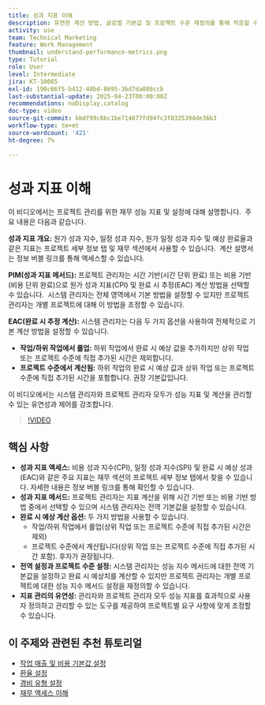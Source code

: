 ```yaml
---
title: 성과 지표 이해
description: 유연한 계산 방법, 글로벌 기본값 및 프로젝트 수준 재정의를 통해 적응할 수 있는 재무 성과 지표를 발견하여 관리자와 프로젝트 관리자가 프로젝트 요구 사항에 맞게 재무 지표를 효과적으로 조정할 수 있습니다.
activity: use
team: Technical Marketing
feature: Work Management
thumbnail: understand-performance-metrics.png
type: Tutorial
role: User
level: Intermediate
jira: KT-10065
exl-id: 190c66f5-b412-48bd-8695-3bd7da088ccb
last-substantial-update: 2025-04-23T00:00:00Z
recommendations: noDisplay,catalog
doc-type: video
source-git-commit: bbdf99c6bc1be714077fd94fc3f8325394de36b3
workflow-type: tm+mt
source-wordcount: '421'
ht-degree: 7%

---
```


# 성과 지표 이해

이 비디오에서는 프로젝트 관리를 위한 재무 성능 지표 및 설정에 대해 설명합니다. &#x200B; 주요 내용은 다음과 같습니다.

**성과 지표 개요:** 원가 성과 지수, 일정 성과 지수, 원가 일정 성과 지수 및 예상 완료율과 같은 지표는 프로젝트 세부 정보 탭 및 재무 섹션에서 사용할 수 있습니다. &#x200B; 계산 설명서는 정보 버블 링크를 통해 액세스할 수 있습니다.

**PIM(성과 지표 메서드):** 프로젝트 관리자는 시간 기반(시간 단위 완료) 또는 비용 기반(비용 단위 완료)으로 원가 성과 지표(CPI) 및 완료 시 추정(EAC) 계산 방법을 선택할 수 있습니다. &#x200B; 시스템 관리자는 전체 영역에서 기본 방법을 설정할 수 있지만 프로젝트 관리자는 개별 프로젝트에 대해 이 방법을 조정할 수 있습니다. &#x200B;

**EAC(완료 시 추정 계산):** 시스템 관리자는 다음 두 가지 옵션을 사용하여 전체적으로 기본 계산 방법을 설정할 수 있습니다.
* **작업/하위 작업에서 롤업:** 하위 작업에서 완료 시 예상 값을 추가하지만 상위 작업 또는 프로젝트 수준에 직접 추가된 시간은 제외합니다. &#x200B;
* **프로젝트 수준에서 계산됨:** 하위 작업의 완료 시 예상 값과 상위 작업 또는 프로젝트 수준에 직접 추가된 시간을 포함합니다. 권장 기본값입니다. &#x200B;

이 비디오에서는 시스템 관리자와 프로젝트 관리자 모두가 성능 지표 및 계산을 관리할 수 있는 유연성과 제어를 강조합니다. &#x200B;

>[!VIDEO](https://video.tv.adobe.com/v/3457682/?quality=12&learn=on&enablevpops=1)

## 핵심 사항


* **성과 지표 액세스:** 비용 성과 지수(CPI), 일정 성과 지수(SPI) 및 완료 시 예상 성과(EAC)와 같은 주요 지표는 재무 섹션의 프로젝트 세부 정보 탭에서 찾을 수 있습니다. 자세한 내용은 정보 버블 링크를 통해 확인할 수 있습니다. &#x200B;
* **성과 지표 메서드:** 프로젝트 관리자는 지표 계산을 위해 시간 기반 또는 비용 기반 방법 중에서 선택할 수 있으며 시스템 관리자는 전역 기본값을 설정할 수 있습니다.
* **완료 시 예상 계산 옵션:** 두 가지 방법을 사용할 수 있습니다.
   * 작업/하위 작업에서 롤업(상위 작업 또는 프로젝트 수준에 직접 추가된 시간은 제외) &#x200B;
   * 프로젝트 수준에서 계산됩니다(상위 작업 또는 프로젝트 수준에 직접 추가된 시간 포함). 후자가 권장됩니다. &#x200B;
* **전역 설정과 프로젝트 수준 설정:** 시스템 관리자는 성능 지수 메서드에 대한 전역 기본값을 설정하고 완료 시 예상치를 계산할 수 있지만 프로젝트 관리자는 개별 프로젝트에 대한 성능 지수 메서드 설정을 재정의할 수 있습니다. &#x200B;
* **지표 관리의 유연성:** 관리자와 프로젝트 관리자 모두 성능 지표를 효과적으로 사용자 정의하고 관리할 수 있는 도구를 제공하여 프로젝트별 요구 사항에 맞게 조정할 수 있습니다.

## 이 주제와 관련된 추천 튜토리얼

<!--* * [Understand performance metrics](/help/manage-work/project-finances/understand-performance-metrics.md)-->
* [작업 매출 및 비용 기본값 설정](/help/manage-work/project-finances/set-up-task-revenue-and-cost-defaults.md)
* [환율 설정](/help/manage-work/project-finances/set-up-exchange-rates.md)
* [경비 유형 설정](/help/manage-work/project-finances/set-up-expense-types.md)
* [재무 액세스 이해](/help/manage-work/project-finances/understand-financial-access.md)
